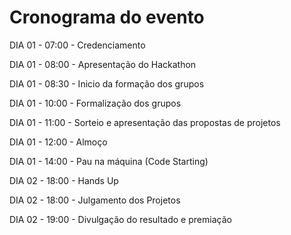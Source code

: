 # Cronograma do evento

DIA 01 - 07:00 - Credenciamento

DIA 01 - 08:00 - Apresentação do Hackathon

DIA 01 - 08:30 - Inicio da formação dos grupos

DIA 01 - 10:00 - Formalização dos grupos

DIA 01 - 11:00 - Sorteio e apresentação das propostas de projetos

DIA 01 - 12:00 - Almoço

DIA 01 - 14:00 - Pau na máquina (Code Starting)

DIA 02 - 18:00 - Hands Up

DIA 02 - 18:00 - Julgamento dos Projetos

DIA 02 - 19:00 - Divulgação do resultado e premiação


